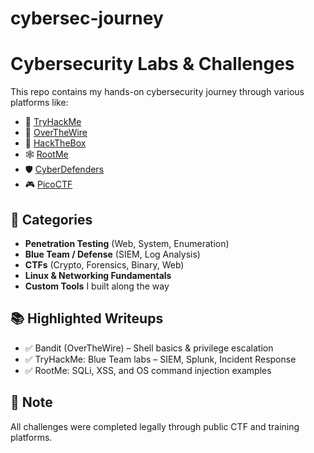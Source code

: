 # cybersec-journey

# Cybersecurity Labs & Challenges

This repo contains my hands-on cybersecurity journey through various platforms like:

- 🔐 [TryHackMe](https://tryhackme.com)
- 🧮 [OverTheWire](https://overthewire.org)
- 🔐 [HackTheBox](https://hackthebox.com)
- 🕸️ [RootMe](https://www.root-me.org)
- 🛡️ [CyberDefenders](https://cyberdefenders.org)
- 🎮 [PicoCTF](https://picoctf.org)

## 🧩 Categories

- **Penetration Testing** (Web, System, Enumeration)
- **Blue Team / Defense** (SIEM, Log Analysis)
- **CTFs** (Crypto, Forensics, Binary, Web)
- **Linux & Networking Fundamentals**
- **Custom Tools** I built along the way

## 📚 Highlighted Writeups

- ✅ Bandit (OverTheWire) – Shell basics & privilege escalation
- ✅ TryHackMe: Blue Team labs – SIEM, Splunk, Incident Response
- ✅ RootMe: SQLi, XSS, and OS command injection examples

## 📎 Note
All challenges were completed legally through public CTF and training platforms.